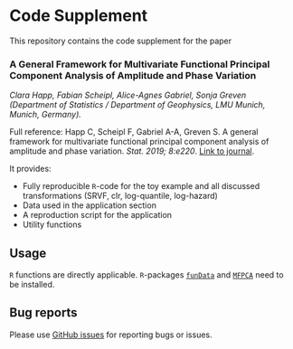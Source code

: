 # Code Supplement

This repository contains the code supplement for the paper

### A General Framework for Multivariate Functional Principal Component Analysis of Amplitude and Phase Variation    
*Clara Happ, Fabian Scheipl, Alice-Agnes Gabriel, Sonja Greven (Department of Statistics / Department of Geophysics, LMU Munich, Munich, Germany).*

Full reference:  Happ C, Scheipl F, Gabriel A-A, Greven S. A general framework for multivariate functional principal component analysis of amplitude and phase variation. *Stat. 2019; 8:e220*. [Link to journal](https://doi.org/10.1002/sta4.220).

It provides:
 * Fully reproducible `R`-code for the toy example and all discussed transformations (SRVF, clr, log-quantile, log-hazard)
 * Data used in the application section
 * A reproduction script for the application
 * Utility functions 

  
## Usage ##

`R` functions are directly applicable. `R`-packages [`funData`](https://CRAN.R-project.org/package=funData) and [`MFPCA`](https://CRAN.R-project.org/package=MFPCA) need to be installed.


## Bug reports ##

Please use [GitHub issues](https://github.com/ClaraHapp/apFPCA/issues) for reporting bugs or issues.
